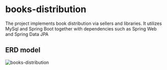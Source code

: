 # books-distribution

The project implements book distribution via sellers and libraries. It utilizes MySql and Spring Boot together with dependencies such as Spring Web and Spring Data JPA

## ERD model
![books-distribution](https://github.com/K-Pomian/books-distribution/assets/48395674/55efe171-269f-4f5a-b86b-4a7b43396307)
